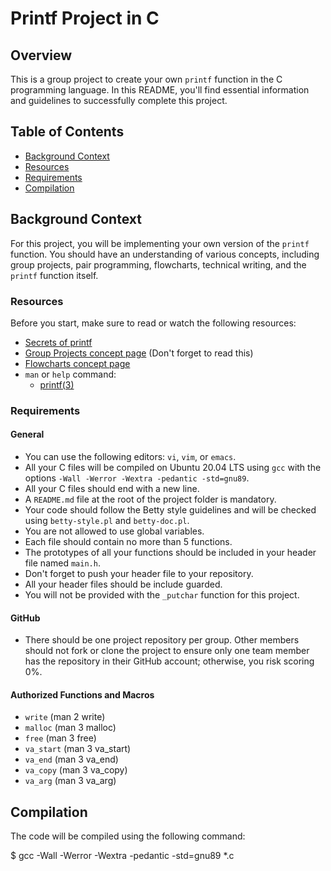 # Printf Project in C

## Overview

This is a group project to create your own `printf` function in the C programming language. In this README, you'll find essential information and guidelines to successfully complete this project.

## Table of Contents

- [Background Context](#background-context)
- [Resources](#resources)
- [Requirements](#requirements)
- [Compilation](#compilation)

## Background Context

For this project, you will be implementing your own version of the `printf` function. You should have an understanding of various concepts, including group projects, pair programming, flowcharts, technical writing, and the `printf` function itself.

### Resources

Before you start, make sure to read or watch the following resources:

- [Secrets of printf](https://www.cypress.com/file/54761/download)
- [Group Projects concept page](#) (Don't forget to read this)
- [Flowcharts concept page](#)
- `man` or `help` command:
  - [printf(3)](https://manpages.ubuntu.com/manpages/focal/man3/printf.3.html)

### Requirements

#### General

- You can use the following editors: `vi`, `vim`, or `emacs`.
- All your C files will be compiled on Ubuntu 20.04 LTS using `gcc` with the options `-Wall -Werror -Wextra -pedantic -std=gnu89`.
- All your C files should end with a new line.
- A `README.md` file at the root of the project folder is mandatory.
- Your code should follow the Betty style guidelines and will be checked using `betty-style.pl` and `betty-doc.pl`.
- You are not allowed to use global variables.
- Each file should contain no more than 5 functions.
- The prototypes of all your functions should be included in your header file named `main.h`.
- Don't forget to push your header file to your repository.
- All your header files should be include guarded.
- You will not be provided with the `_putchar` function for this project.

#### GitHub

- There should be one project repository per group. Other members should not fork or clone the project to ensure only one team member has the repository in their GitHub account; otherwise, you risk scoring 0%.

#### Authorized Functions and Macros

- `write` (man 2 write)
- `malloc` (man 3 malloc)
- `free` (man 3 free)
- `va_start` (man 3 va_start)
- `va_end` (man 3 va_end)
- `va_copy` (man 3 va_copy)
- `va_arg` (man 3 va_arg)

## Compilation

The code will be compiled using the following command:

$ gcc -Wall -Werror -Wextra -pedantic -std=gnu89 *.c
